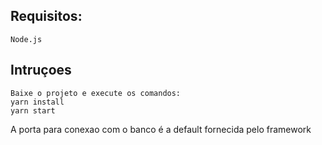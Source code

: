 ## Requisitos:

    Node.js

## Intruçoes

    Baixe o projeto e execute os comandos:
    yarn install
    yarn start

A porta para conexao com o banco é a default fornecida pelo framework
